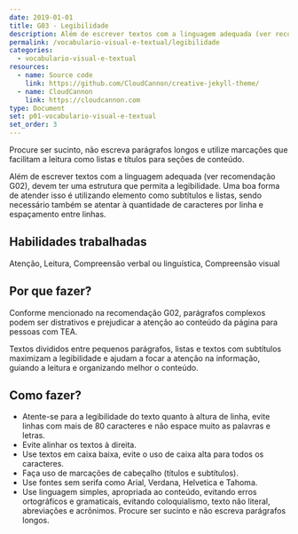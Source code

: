 ```yaml
---
date: 2019-01-01
title: G03 - Legibilidade
description: Além de escrever textos com a linguagem adequada (ver recomendação G02), devem ter uma estrutura que permita a legibilidade. Uma boa forma de atender isso é utilizando elemento como subtítulos e listas, sendo necessário também se atentar à quantidade de caracteres por linha e espaçamento entre linhas.
permalink: /vocabulario-visual-e-textual/legibilidade
categories:
  - vocabulario-visual-e-textual
resources:
  - name: Source code
    link: https://github.com/CloudCannon/creative-jekyll-theme/
  - name: CloudCannon
    link: https://cloudcannon.com
type: Document
set: p01-vocabulario-visual-e-textual
set_order: 3
---
```


Procure ser sucinto, não escreva parágrafos longos e utilize marcações que facilitam a leitura como listas e títulos para seções de conteúdo.

Além de escrever textos com a linguagem adequada (ver recomendação G02), devem ter uma estrutura que permita a legibilidade. Uma boa forma de atender isso é utilizando elemento como subtítulos e listas, sendo necessário também se atentar à quantidade de caracteres por linha e espaçamento entre linhas.

## Habilidades trabalhadas

Atenção, Leitura, Compreensão verbal ou linguística, Compreensão visual

## Por que fazer?

Conforme mencionado na recomendação G02, parágrafos complexos podem ser distrativos e prejudicar a atenção ao conteúdo da página para pessoas com TEA.

Textos divididos entre pequenos parágrafos, listas e textos com subtítulos maximizam a legibilidade e ajudam a focar a atenção na informação, guiando a leitura e organizando melhor o conteúdo.

## Como fazer?

- Atente-se para a legibilidade do texto quanto à altura de linha, evite linhas com mais de 80 caracteres e não espace muito as palavras e letras.
- Evite alinhar os textos à direita.
- Use textos em caixa baixa, evite o uso de caixa alta para todos os caracteres.
- Faça uso de marcações de cabeçalho (títulos e subtítulos).
- Use fontes sem serifa como Arial, Verdana, Helvetica e Tahoma.
- Use linguagem simples, apropriada ao conteúdo, evitando erros ortográficos e gramaticais, evitando coloquialismo, texto não literal, abreviações e acrônimos. Procure ser sucinto e não escreva parágrafos longos.